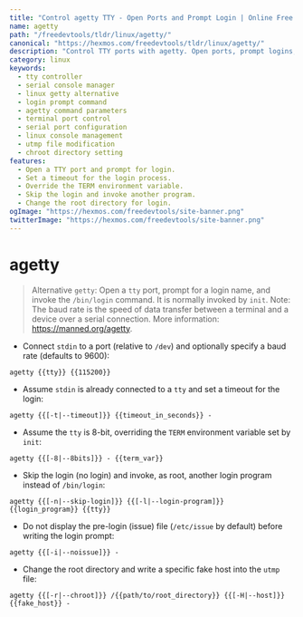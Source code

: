 ```yaml
---
title: "Control agetty TTY - Open Ports and Prompt Login | Online Free DevTools by Hexmos"
name: agetty
path: "/freedevtools/tldr/linux/agetty/"
canonical: "https://hexmos.com/freedevtools/tldr/linux/agetty/"
description: "Control TTY ports with agetty. Open ports, prompt logins, and execute commands via serial console.  Free online tool, no registration required for this TTY manager."
category: linux
keywords:
  - tty controller
  - serial console manager
  - linux getty alternative
  - login prompt command
  - agetty command parameters
  - terminal port control
  - serial port configuration
  - linux console management
  - utmp file modification
  - chroot directory setting
features:
  - Open a TTY port and prompt for login.
  - Set a timeout for the login process.
  - Override the TERM environment variable.
  - Skip the login and invoke another program.
  - Change the root directory for login.
ogImage: "https://hexmos.com/freedevtools/site-banner.png"
twitterImage: "https://hexmos.com/freedevtools/site-banner.png"
---
```


# agetty

> Alternative `getty`: Open a `tty` port, prompt for a login name, and invoke the `/bin/login` command.
> It is normally invoked by `init`.
> Note: The baud rate is the speed of data transfer between a terminal and a device over a serial connection.
> More information: <https://manned.org/agetty>.

- Connect `stdin` to a port (relative to `/dev`) and optionally specify a baud rate (defaults to 9600):

`agetty {{tty}} {{115200}}`

- Assume `stdin` is already connected to a `tty` and set a timeout for the login:

`agetty {{[-t|--timeout]}} {{timeout_in_seconds}} -`

- Assume the `tty` is 8-bit, overriding the `TERM` environment variable set by `init`:

`agetty {{[-8|--8bits]}} - {{term_var}}`

- Skip the login (no login) and invoke, as root, another login program instead of `/bin/login`:

`agetty {{[-n|--skip-login]}} {{[-l|--login-program]}} {{login_program}} {{tty}}`

- Do not display the pre-login (issue) file (`/etc/issue` by default) before writing the login prompt:

`agetty {{[-i|--noissue]}} -`

- Change the root directory and write a specific fake host into the `utmp` file:

`agetty {{[-r|--chroot]}} /{{path/to/root_directory}} {{[-H|--host]}} {{fake_host}} -`
